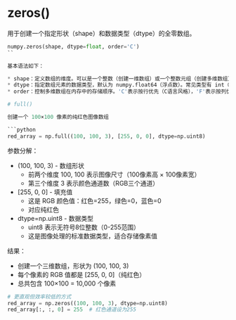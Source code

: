 # zeros()
用于创建一个指定形状（shape）和数据类型（dtype）的全零数组。

```python
numpy.zeros(shape, dtype=float, order='C')
``

基本语法如下：

* shape：定义数组的维度。可以是一个整数（创建一维数组）或一个整数元组（创建多维数组）。例如，5创建长度为5的一维数组，(2, 3)创建2行3列的二维数组，(2, 3, 4)创建三维数组。
* dtype：指定数组元素的数据类型，默认为 numpy.float64（浮点数）。常见类型有 int（整数）、np.uint8（无符号8位整数，常用于图像）等
* order：控制多维数组在内存中的存储顺序。'C'表示按行优先（C语言风格），'F'表示按列优先（Fortran风格）。默认为 'C'

# full()

创建一个 100×100 像素的纯红色图像数组

```python
red_array = np.full((100, 100, 3), [255, 0, 0], dtype=np.uint8)
```

参数分解：

* (100, 100, 3) - 数组形状
  * 前两个维度 100, 100 表示图像尺寸（100像素高 × 100像素宽）
  * 第三个维度 3 表示颜色通道数（RGB三个通道）
* [255, 0, 0] - 填充值
  * 这是 RGB 颜色值：红色=255，绿色=0，蓝色=0
  * 对应纯红色
* dtype=np.uint8 - 数据类型
  * uint8 表示无符号8位整数（0-255范围）
  * 这是图像处理的标准数据类型，适合存储像素值

结果：

* 创建一个三维数组，形状为 (100, 100, 3)
* 每个像素的 RGB 值都是 [255, 0, 0]（纯红色）
* 总共包含 100×100 = 10,000 个像素

```python
# 更直观但效率较低的方式
red_array = np.zeros((100, 100, 3), dtype=np.uint8)
red_array[:, :, 0] = 255  # 红色通道设为255
```
